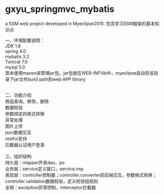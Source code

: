 # gxyu_springmvc_mybatis
a SSM web project developed in Myeclipse2015. 
包含学习SSM框架的基本知识点

一、环境配置说明：<br>
JDK 1.8<br>
spring 4.0<br>
mybatis 3.2<br>
Tomcat 7.0<br>
mysql 5.0<br>
暂未使用maven来管理jar包，jar包放在WEB-INF\lib中，myeclipse自动将该目录下jar文件build path到web APP library<br>
    
<br>
二、功能介绍<br>
商品查询，修改，删除<br>
数据校验<br>
参数绑定的格式转换<br>
异常处理<br>
图片上传<br>
json数据交互<br>
restful支持<br>
拦截器认证用户登录<br>
    
<br>
三、组织结构<br>
持久层：mapper开发dao，po<br>
业务层：service定义接口，service.imp<br>
表现层：controller控制器；controller.converter前后端交互，参数格式转换；controller.validation数据校验，定义检验组规则<br>
全局：exception异常控制，interceptor拦截器<br>

